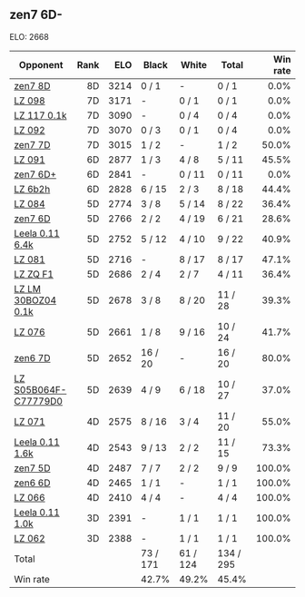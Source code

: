 ## zen7 6D- ##

ELO: 2668

Opponent | Rank | ELO | Black | White | Total | Win rate
---------|-----:|----:|-------|-------|-------|-------:
[zen7 8D](zen7%208D.md) | 8D | 3214 | 0 / 1 | - | 0 / 1 | 0.0%
[LZ 098](LZ%20098.md) | 7D | 3171 | - | 0 / 1 | 0 / 1 | 0.0%
[LZ 117 0.1k](LZ%20117%200.1k.md) | 7D | 3090 | - | 0 / 4 | 0 / 4 | 0.0%
[LZ 092](LZ%20092.md) | 7D | 3070 | 0 / 3 | 0 / 1 | 0 / 4 | 0.0%
[zen7 7D](zen7%207D.md) | 7D | 3015 | 1 / 2 | - | 1 / 2 | 50.0%
[LZ 091](LZ%20091.md) | 6D | 2877 | 1 / 3 | 4 / 8 | 5 / 11 | 45.5%
[zen7 6D+](zen7%206D+.md) | 6D | 2841 | - | 0 / 11 | 0 / 11 | 0.0%
[LZ 6b2h](LZ%206b2h.md) | 6D | 2828 | 6 / 15 | 2 / 3 | 8 / 18 | 44.4%
[LZ 084](LZ%20084.md) | 5D | 2774 | 3 / 8 | 5 / 14 | 8 / 22 | 36.4%
[zen7 6D](zen7%206D.md) | 5D | 2766 | 2 / 2 | 4 / 19 | 6 / 21 | 28.6%
[Leela 0.11 6.4k](Leela%200.11%206.4k.md) | 5D | 2752 | 5 / 12 | 4 / 10 | 9 / 22 | 40.9%
[LZ 081](LZ%20081.md) | 5D | 2716 | - | 8 / 17 | 8 / 17 | 47.1%
[LZ ZQ F1](LZ%20ZQ%20F1.md) | 5D | 2686 | 2 / 4 | 2 / 7 | 4 / 11 | 36.4%
[LZ LM 30BOZ04 0.1k](LZ%20LM%2030BOZ04%200.1k.md) | 5D | 2678 | 3 / 8 | 8 / 20 | 11 / 28 | 39.3%
[LZ 076](LZ%20076.md) | 5D | 2661 | 1 / 8 | 9 / 16 | 10 / 24 | 41.7%
[zen6 7D](zen6%207D.md) | 5D | 2652 | 16 / 20 | - | 16 / 20 | 80.0%
[LZ S05B064F-C77779D0](LZ%20S05B064F-C77779D0.md) | 5D | 2639 | 4 / 9 | 6 / 18 | 10 / 27 | 37.0%
[LZ 071](LZ%20071.md) | 4D | 2575 | 8 / 16 | 3 / 4 | 11 / 20 | 55.0%
[Leela 0.11 1.6k](Leela%200.11%201.6k.md) | 4D | 2543 | 9 / 13 | 2 / 2 | 11 / 15 | 73.3%
[zen7 5D](zen7%205D.md) | 4D | 2487 | 7 / 7 | 2 / 2 | 9 / 9 | 100.0%
[zen6 6D](zen6%206D.md) | 4D | 2465 | 1 / 1 | - | 1 / 1 | 100.0%
[LZ 066](LZ%20066.md) | 4D | 2410 | 4 / 4 | - | 4 / 4 | 100.0%
[Leela 0.11 1.0k](Leela%200.11%201.0k.md) | 3D | 2391 | - | 1 / 1 | 1 / 1 | 100.0%
[LZ 062](LZ%20062.md) | 3D | 2388 | - | 1 / 1 | 1 / 1 | 100.0%
Total | | | 73 / 171 | 61 / 124 | 134 / 295 | 
Win rate| | | 42.7% | 49.2% | 45.4% | 
